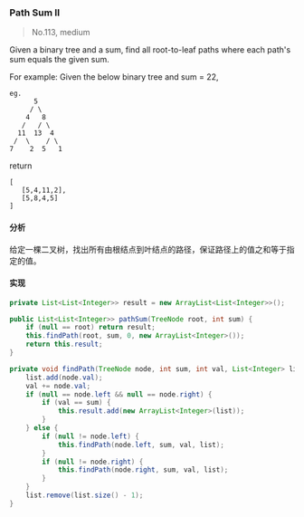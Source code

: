 ### Path Sum II

> No.113, medium

Given a binary tree and a sum, find all root-to-leaf paths where each path's sum equals the given sum.

For example: Given the below binary tree and sum = 22,

```
eg.
      5
     / \
    4   8
   /   / \
  11  13  4
 /  \    / \
7    2  5   1
```

return

```
[
   [5,4,11,2],
   [5,8,4,5]
]
```

#### 分析

给定一棵二叉树，找出所有由根结点到叶结点的路径，保证路径上的值之和等于指定的值。

#### 实现

```java
private List<List<Integer>> result = new ArrayList<List<Integer>>();

public List<List<Integer>> pathSum(TreeNode root, int sum) {
    if (null == root) return result;
    this.findPath(root, sum, 0, new ArrayList<Integer>());
    return this.result;
}

private void findPath(TreeNode node, int sum, int val, List<Integer> list) {
    list.add(node.val);
    val += node.val;
    if (null == node.left && null == node.right) {
        if (val == sum) {
            this.result.add(new ArrayList<Integer>(list));
        }
    } else {
        if (null != node.left) {
            this.findPath(node.left, sum, val, list);
        }
        if (null != node.right) {
            this.findPath(node.right, sum, val, list);
        }
    }
    list.remove(list.size() - 1);
}
```
